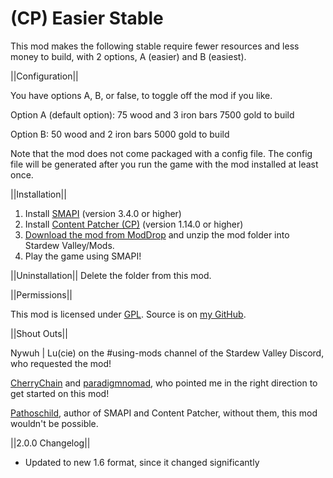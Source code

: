 # (CP) Easier Stable
This mod makes the following stable require fewer resources and less money to build, with 2 options, A (easier) and B (easiest).


||Configuration||

You have options A, B, or false, to toggle off the mod if you like.

Option A (default option):
75 wood and 3 iron bars
7500 gold to build

Option B:
50 wood and 2 iron bars
5000 gold to build

Note that the mod does not come packaged with a config file. The config file will be generated after you run the game with the mod installed at least once. 


||Installation||
1. Install <a href="https://smapi.io/">SMAPI</a> (version 3.4.0 or higher)
2. Install <a href="https://www.nexusmods.com/stardewvalley/mods/1915">Content Patcher (CP)</a> (version 1.14.0 or higher)
3. <a href="https://www.moddrop.com/stardew-valley/mods/1033004-easier-stable">Download the mod from ModDrop</a> and unzip the mod folder into Stardew Valley/Mods.
4. Play the game using SMAPI!


||Uninstallation||
Delete the folder from this mod.


||Permissions||

This mod is licensed under [GPL](https://github.com/LenneDalben/StardewValleyModsGPL/blob/main/LICENSE). Source is on [my GitHub](https://github.com/LenneDalben/StardewValleyModsGPL/tree/main/%5BCP%5D%20Easier%20Stable).


||Shout Outs||

Nywuh | Lu(cie) on the #using-mods channel of the Stardew Valley Discord, who requested the mod!

<a href="https://www.nexusmods.com/stardewvalley/users/3590100?tab=user+files">CherryChain</a> and <a href="https://www.nexusmods.com/stardewvalley/users/26612284?tab=user+files">paradigmnomad</a>, who pointed me in the right direction to get started on this mod!

<a href="https://www.nexusmods.com/stardewvalley/users/1552317?tab=user+files">Pathoschild</a>, author of SMAPI and Content Patcher, without them, this mod wouldn't be possible.

||2.0.0 Changelog||
* Updated to new 1.6 format, since it changed significantly